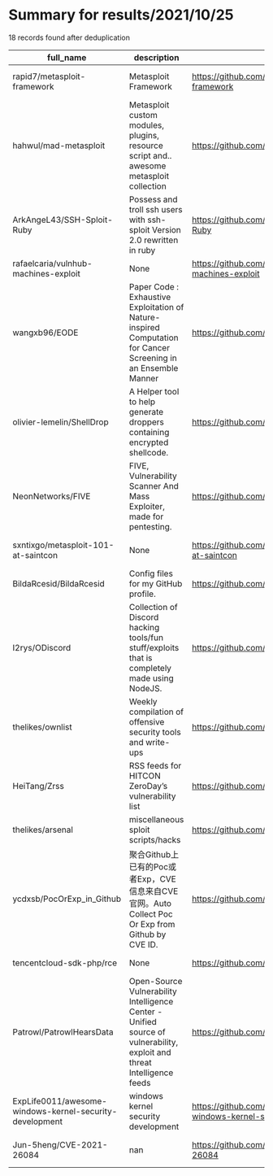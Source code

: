 
# Summary for results/2021/10/25
    
18 records found after deduplication

| full_name | description | html_url | matched_list | matched_count | pushed_at | size | stargazers_count | language | forks_count | vul_ids |
|---------------------------------------------------------|------------------------------------------------------------------------------------------------------------------------|----------------------------------------------------------------------------|----------------------------------|-----------------|---------------------------|--------|--------------------|------------|---------------|--------------------|
| rapid7/metasploit-framework | Metasploit Framework | https://github.com/rapid7/metasploit-framework | ['metasploit module OR payload'] | 1 | 2021-10-25 02:04:29+00:00 | 647703 | 25412 | Ruby | 11685 | [] |
| hahwul/mad-metasploit | Metasploit custom modules, plugins, resource script and.. awesome metasploit collection | https://github.com/hahwul/mad-metasploit | ['metasploit module OR payload'] | 1 | 2021-10-25 00:16:50+00:00 | 165273 | 252 | Ruby | 77 | [] |
| ArkAngeL43/SSH-Sploit-Ruby | Possess and troll ssh users with ssh-sploit Version 2.0 rewritten in ruby | https://github.com/ArkAngeL43/SSH-Sploit-Ruby | ['sploit'] | 1 | 2021-10-25 03:27:46+00:00 | 0 | 0 | Ruby | 0 | [] |
| rafaelcaria/vulnhub-machines-exploit | None | https://github.com/rafaelcaria/vulnhub-machines-exploit | ['exploit'] | 1 | 2021-10-25 00:57:42+00:00 | 0 | 0 | | 0 | [] |
| wangxb96/EODE | Paper Code : Exhaustive Exploitation of Nature-inspired Computation for Cancer Screening in an Ensemble Manner | https://github.com/wangxb96/EODE | ['exploit'] | 1 | 2021-10-25 00:22:33+00:00 | 1 | 0 | | 0 | [] |
| olivier-lemelin/ShellDrop | A Helper tool to help generate droppers containing encrypted shellcode. | https://github.com/olivier-lemelin/ShellDrop | ['shellcode'] | 1 | 2021-10-25 01:54:33+00:00 | 5 | 0 | Python | 0 | [] |
| NeonNetworks/FIVE | FIVE, Vulnerability Scanner And Mass Exploiter, made for pentesting. | https://github.com/NeonNetworks/FIVE | ['exploit'] | 1 | 2021-10-25 02:18:02+00:00 | 106 | 6 | Python | 2 | [] |
| sxntixgo/metasploit-101-at-saintcon | None | https://github.com/sxntixgo/metasploit-101-at-saintcon | ['metasploit module OR payload'] | 1 | 2021-10-25 02:26:38+00:00 | 2857 | 0 | TeX | 0 | [] |
| BildaRcesid/BildaRcesid | Config files for my GitHub profile. | https://github.com/BildaRcesid/BildaRcesid | ['rce'] | 1 | 2021-10-25 00:00:38+00:00 | 0 | 0 | | 0 | [] |
| I2rys/ODiscord | Collection of Discord hacking tools/fun stuff/exploits that is completely made using NodeJS. | https://github.com/I2rys/ODiscord | ['exploit'] | 1 | 2021-10-25 00:05:02+00:00 | 295 | 11 | JavaScript | 8 | [] |
| thelikes/ownlist | Weekly compilation of offensive security tools and write-ups | https://github.com/thelikes/ownlist | ['exploit'] | 1 | 2021-10-25 01:18:44+00:00 | 21 | 1 | | 2 | [] |
| HeiTang/Zrss | RSS feeds for HITCON ZeroDay’s vulnerability list | https://github.com/HeiTang/Zrss | ['zeroday'] | 1 | 2021-10-25 01:10:34+00:00 | 21084 | 2 | Python | 0 | [] |
| thelikes/arsenal | miscellaneous sploit scripts/hacks | https://github.com/thelikes/arsenal | ['sploit'] | 1 | 2021-10-25 01:19:04+00:00 | 90 | 0 | Python | 0 | [] |
| ycdxsb/PocOrExp_in_Github | 聚合Github上已有的Poc或者Exp，CVE信息来自CVE官网。Auto Collect Poc Or Exp from Github by CVE ID. | https://github.com/ycdxsb/PocOrExp_in_Github | ['cve poc'] | 1 | 2021-10-25 00:24:14+00:00 | 98408 | 216 | Python | 62 | [] |
| tencentcloud-sdk-php/rce | None | https://github.com/tencentcloud-sdk-php/rce | ['rce'] | 1 | 2021-10-25 01:21:43+00:00 | 74 | 0 | PHP | 0 | [] |
| Patrowl/PatrowlHearsData | Open-Source Vulnerability Intelligence Center - Unified source of vulnerability, exploit and threat Intelligence feeds | https://github.com/Patrowl/PatrowlHearsData | ['exploit'] | 1 | 2021-10-25 00:03:17+00:00 | 403281 | 33 | | 19 | [] |
| ExpLife0011/awesome-windows-kernel-security-development | windows kernel security development | https://github.com/ExpLife0011/awesome-windows-kernel-security-development | ['shellcode'] | 1 | 2021-10-25 02:11:19+00:00 | 2527 | 1339 | | 450 | [] |
| Jun-5heng/CVE-2021-26084 | nan | https://github.com/Jun-5heng/CVE-2021-26084 | ['cve-2 OR cve_2'] | 1 | 2021-10-25 03:16:07+00:00 | 0 | 0 | Python | 0 | ['CVE-2021-26084'] |
